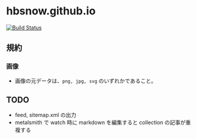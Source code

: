 # hbsnow.github.io

[![Build Status](https://travis-ci.org/hbsnow/website.svg?branch=master)](https://travis-ci.org/hbsnow/website)

## 規約

### 画像

* 画像の元データは、`png, jpg, svg` のいずれかであること。

## TODO

* feed, sitemap.xml の出力
* metalsmith で watch 時に markdown を編集すると collection の記事が重複する
